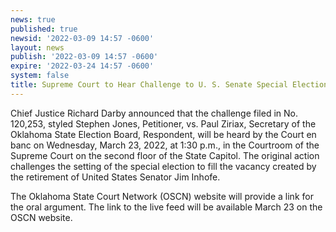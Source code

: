 ```yaml
---
news: true
published: true
newsid: '2022-03-09 14:57 -0600'
layout: news
publish: '2022-03-09 14:57 -0600'
expire: '2022-03-24 14:57 -0600'
system: false
title: Supreme Court to Hear Challenge to U. S. Senate Special Election
---
```

Chief Justice Richard Darby announced that the challenge filed in No. 120,253, styled Stephen Jones, Petitioner, vs. Paul Ziriax, Secretary of the Oklahoma State Election Board, Respondent, will be heard by the Court en banc on Wednesday, March 23, 2022, at 1:30 p.m., in the Courtroom of the Supreme Court on the second floor of the State Capitol.  The original action challenges the setting of the special election to fill the vacancy created by the retirement of United States Senator Jim Inhofe.  

The Oklahoma State Court Network (OSCN) website will provide a link for the oral argument.  The link to the live feed will be available March 23 on the OSCN website.